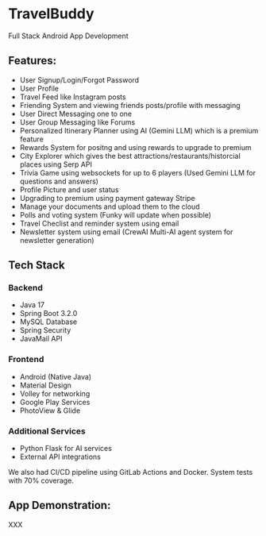 # TravelBuddy
Full Stack Android App Development 

## Features:
- User Signup/Login/Forgot Password
- User Profile
- Travel Feed like Instagram posts
- Friending System and viewing friends posts/profile with messaging
- User Direct Messaging one to one
- User Group Messaging like Forums
- Personalized Itinerary Planner  using AI (Gemini LLM) which is a premium feature
- Rewards System for positng and using rewards to upgrade to premium
- City Explorer which gives the best attractions/restaurants/historcial places using Serp API
- Trivia Game using websockets for up to 6 players (Used Gemini LLM for questions and answers)
- Profile Picture and user status
- Upgrading to premium using payment gateway Stripe
- Manage your documents and upload them to the cloud
- Polls and voting system (Funky will update when possible)
- Travel Checlist and reminder system using email
- Newsletter system using email (CrewAI Multi-AI agent system for newsletter generation)

## Tech Stack

### Backend
- Java 17
- Spring Boot 3.2.0
- MySQL Database
- Spring Security
- JavaMail API

### Frontend
- Android (Native Java)
- Material Design
- Volley for networking
- Google Play Services
- PhotoView & Glide

### Additional Services
- Python Flask for AI services
- External API integrations

We also had CI/CD pipeline using GitLab Actions and Docker. System tests with 70% coverage.

## App Demonstration: 
XXX
